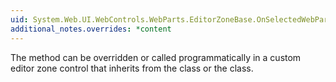 ```yaml
---
uid: System.Web.UI.WebControls.WebParts.EditorZoneBase.OnSelectedWebPartChanged(System.Object,System.Web.UI.WebControls.WebParts.WebPartEventArgs)
additional_notes.overrides: *content
---
```


<p>The <xref href="System.Web.UI.WebControls.WebParts.EditorZoneBase.OnSelectedWebPartChanged(System.Object,System.Web.UI.WebControls.WebParts.WebPartEventArgs)"></xref> method can be overridden or called programmatically in a custom editor zone control that inherits from the <xref href="System.Web.UI.WebControls.WebParts.EditorZoneBase"></xref> class or the <xref href="System.Web.UI.WebControls.WebParts.EditorZone"></xref> class.</p>


